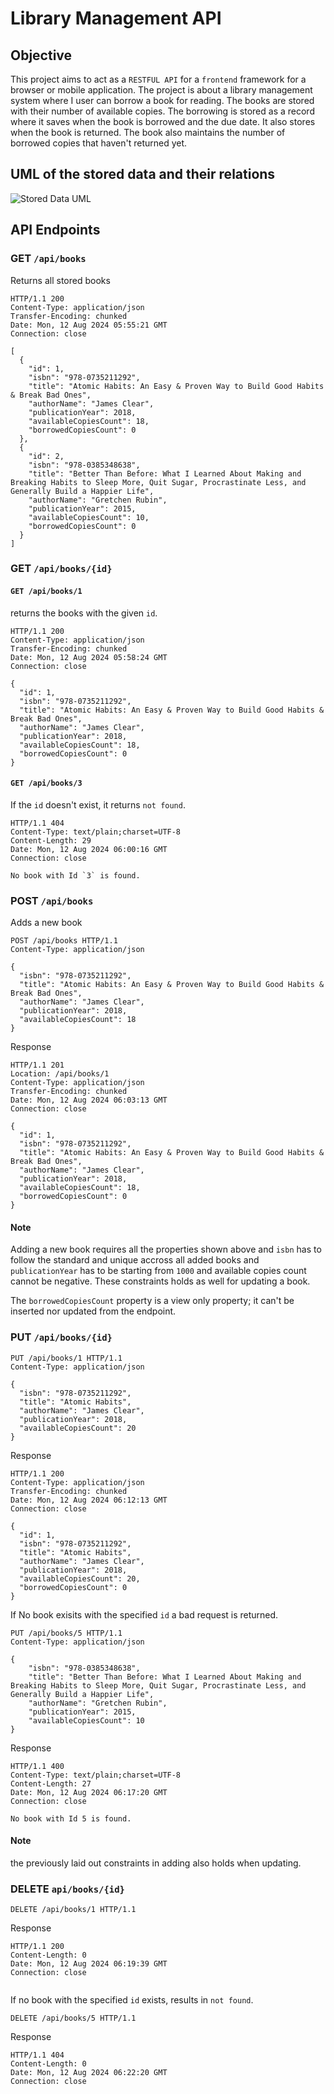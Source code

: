 # Library Management API

## Objective
This project aims to act as a `RESTFUL API` for a `frontend` framework for a browser or mobile application. The project is about a library management system where I user can borrow a book for reading. The books are stored with their number of available copies. The borrowing is stored as a record where it saves when the book is borrowed and the due date. It also stores when the book is returned. The book also maintains the number of borrowed copies that haven't returned yet.

## UML of the stored data and their relations
![Stored Data UML](Data%20UML.png)


## API Endpoints

### GET `/api/books`

Returns all stored books

```
HTTP/1.1 200 
Content-Type: application/json
Transfer-Encoding: chunked
Date: Mon, 12 Aug 2024 05:55:21 GMT
Connection: close

[
  {
    "id": 1,
    "isbn": "978-0735211292",
    "title": "Atomic Habits: An Easy & Proven Way to Build Good Habits & Break Bad Ones",
    "authorName": "James Clear",
    "publicationYear": 2018,
    "availableCopiesCount": 18,
    "borrowedCopiesCount": 0
  },
  {
    "id": 2,
    "isbn": "978-0385348638",
    "title": "Better Than Before: What I Learned About Making and Breaking Habits to Sleep More, Quit Sugar, Procrastinate Less, and Generally Build a Happier Life",
    "authorName": "Gretchen Rubin",
    "publicationYear": 2015,
    "availableCopiesCount": 10,
    "borrowedCopiesCount": 0
  }
]
```

### GET `/api/books/{id}`
#### `GET /api/books/1`
returns the books with the given `id`.

```
HTTP/1.1 200 
Content-Type: application/json
Transfer-Encoding: chunked
Date: Mon, 12 Aug 2024 05:58:24 GMT
Connection: close

{
  "id": 1,
  "isbn": "978-0735211292",
  "title": "Atomic Habits: An Easy & Proven Way to Build Good Habits & Break Bad Ones",
  "authorName": "James Clear",
  "publicationYear": 2018,
  "availableCopiesCount": 18,
  "borrowedCopiesCount": 0
}
```

#### `GET /api/books/3`
If the `id` doesn't exist, it returns `not found`.

```
HTTP/1.1 404 
Content-Type: text/plain;charset=UTF-8
Content-Length: 29
Date: Mon, 12 Aug 2024 06:00:16 GMT
Connection: close

No book with Id `3` is found.
```

### POST `/api/books`
Adds a new book
```
POST /api/books HTTP/1.1
Content-Type: application/json

{
  "isbn": "978-0735211292",
  "title": "Atomic Habits: An Easy & Proven Way to Build Good Habits & Break Bad Ones",
  "authorName": "James Clear",
  "publicationYear": 2018,
  "availableCopiesCount": 18
}
```
Response
```
HTTP/1.1 201 
Location: /api/books/1
Content-Type: application/json
Transfer-Encoding: chunked
Date: Mon, 12 Aug 2024 06:03:13 GMT
Connection: close

{
  "id": 1,
  "isbn": "978-0735211292",
  "title": "Atomic Habits: An Easy & Proven Way to Build Good Habits & Break Bad Ones",
  "authorName": "James Clear",
  "publicationYear": 2018,
  "availableCopiesCount": 18,
  "borrowedCopiesCount": 0
}
```

#### Note
Adding a new book requires all the properties shown above and `isbn` has to follow the standard and unique accross all added books and `publicationYear` has to be starting from `1000` and available copies count cannot be negative. These constraints holds as well for updating a book.

The `borrowedCopiesCount` property is a view only property; it can't be inserted nor updated from the endpoint.

### PUT `/api/books/{id}`
```
PUT /api/books/1 HTTP/1.1
Content-Type: application/json

{
  "isbn": "978-0735211292",
  "title": "Atomic Habits",
  "authorName": "James Clear",
  "publicationYear": 2018,
  "availableCopiesCount": 20
}
```
Response
```
HTTP/1.1 200 
Content-Type: application/json
Transfer-Encoding: chunked
Date: Mon, 12 Aug 2024 06:12:13 GMT
Connection: close

{
  "id": 1,
  "isbn": "978-0735211292",
  "title": "Atomic Habits",
  "authorName": "James Clear",
  "publicationYear": 2018,
  "availableCopiesCount": 20,
  "borrowedCopiesCount": 0
}
```
If No book exisits with the specified `id` a bad request is returned.
```
PUT /api/books/5 HTTP/1.1
Content-Type: application/json

{
    "isbn": "978-0385348638",
    "title": "Better Than Before: What I Learned About Making and Breaking Habits to Sleep More, Quit Sugar, Procrastinate Less, and Generally Build a Happier Life",
    "authorName": "Gretchen Rubin",
    "publicationYear": 2015,
    "availableCopiesCount": 10
}
```
Response
```
HTTP/1.1 400 
Content-Type: text/plain;charset=UTF-8
Content-Length: 27
Date: Mon, 12 Aug 2024 06:17:20 GMT
Connection: close

No book with Id 5 is found.
```

#### Note
the previously laid out constraints in adding also holds when updating.

### DELETE `api/books/{id}`
```
DELETE /api/books/1 HTTP/1.1
```
Response
```
HTTP/1.1 200 
Content-Length: 0
Date: Mon, 12 Aug 2024 06:19:39 GMT
Connection: close


```
If no book with the specified `id` exists, results in `not found`.
```
DELETE /api/books/5 HTTP/1.1
```
Response
```
HTTP/1.1 404 
Content-Length: 0
Date: Mon, 12 Aug 2024 06:22:20 GMT
Connection: close

```